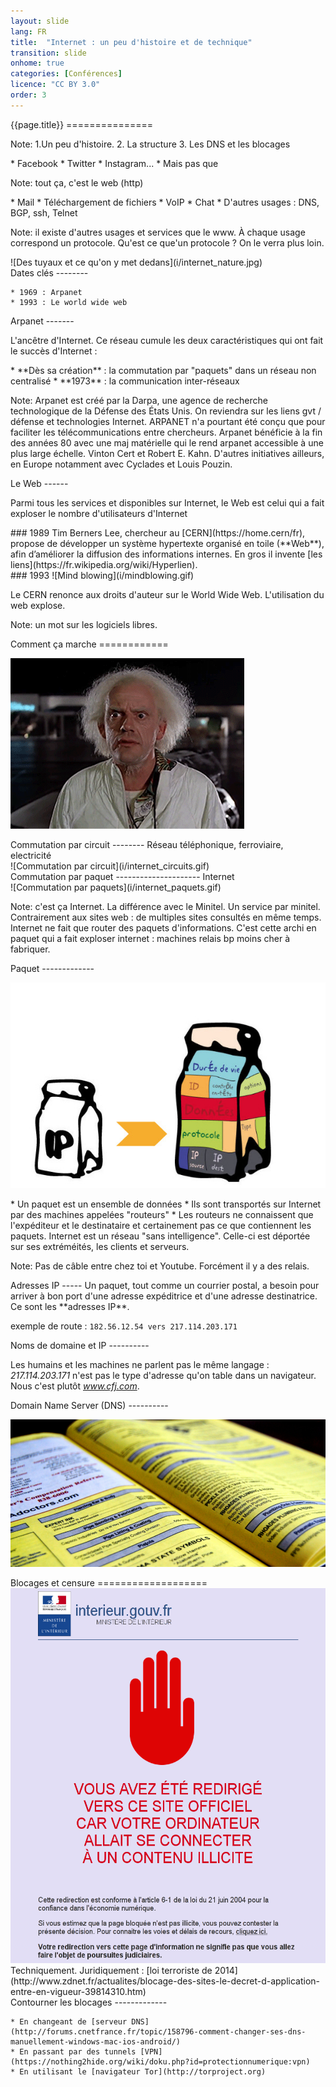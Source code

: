 ```yaml
---
layout: slide
lang: FR
title:  "Internet : un peu d'histoire et de technique"
transition: slide
onhome: true
categories: [Conférences]
licence: "CC BY 3.0"
order: 3
---
```


<section>
  <section data-markdown>
  {{page.title}} 
  ===============

  Note: 1.Un peu d'histoire. 2. La structure 3. Les DNS et les blocages
  </section>

  <section data-markdown>
    * Facebook
    * Twitter
    * Instagram... 
    * Mais pas que

  Note: tout ça, c'est le web (http)
  </section>

  <section data-markdown>
    * Mail 
    * Téléchargement de fichiers
    * VoIP
    * Chat
    * D'autres usages : DNS, BGP,  ssh, Telnet

  Note: il existe d'autres usages et services que le www. À chaque usage correspond un protocole. Qu'est ce que'un protocole ? On le verra plus loin.
  </section>

  <section data-markdown>
  ![Des tuyaux et ce qu'on y met dedans](i/internet_nature.jpg)
  </section>

  <section data-markdown>
  Dates clés
  --------

    * 1969 : Arpanet
    * 1993 : Le world wide web
  </section>

  <section data-markdown>
  Arpanet 
  -------

  L'ancêtre d'Internet. Ce réseau cumule les deux caractéristiques qui ont fait le succès d'Internet :
  </section>

  <section data-markdown>
    * **Dès sa création** : la commutation par "paquets" dans un réseau non centralisé
    * **1973** : la communication inter-réseaux

  Note: Arpanet est créé par la Darpa, une agence de recherche technologique de  la Défense des États Unis. On reviendra sur les liens gvt / défense et technologies Internet. ARPANET n'a pourtant été conçu que pour faciliter les télécommunications entre chercheurs. Arpanet bénéficie à la fin des années 80 avec une maj matérielle qui le rend arpanet accessible à une plus large échelle. Vinton Cert et Robert E. Kahn. D'autres initiatives ailleurs, en Europe notamment avec Cyclades et Louis Pouzin. 
  </section>

  <section data-markdown>
  Le Web
  ------

  Parmi tous les services et disponibles sur Internet, le Web est celui qui a fait exploser le nombre d'utilisateurs d'Internet
  </section>

  <section data-markdown>
  ### 1989
  Tim Berners Lee, chercheur au [CERN](https://home.cern/fr), propose de développer un système hypertexte organisé en toile (**Web**), afin d’améliorer la diffusion des informations internes. En gros il invente [les liens](https://fr.wikipedia.org/wiki/Hyperlien).
  </section>

  <section data-markdown>
  ### 1993
  ![Mind blowing](i/mindblowing.gif)

  Le CERN renonce aux droits d'auteur sur le  World Wide Web. L'utilisation du web explose.

  Note: un mot sur les logiciels libres.
  </section>
</section>

<section>
  <section data-markdown>
  Comment ça marche
  ============

  ![Doc](i/doc.gif)
  </section>

  <section data-markdown>
  Commutation par circuit
  --------
  Réseau téléphonique, ferroviaire, electricité
  </section>

  <section data-markdown>
  ![Commutation par circuit](i/internet_circuits.gif)
  </section>

  <section data-markdown>
  Commutation par paquet
  ---------------------
  Internet
  </section>

  <section data-markdown>
  ![Commutation par paquets](i/internet_paquets.gif)

  Note: c'est ça Internet. La différence avec le Minitel. Un service par minitel. Contrairement aux sites web : de multiples sites consultés en même temps. Internet ne fait que router des paquets d'informations. C'est cette archi en paquet qui a fait exploser internet : machines relais bp moins cher à fabriquer.
  </section>

  <section data-markdown>
  Paquet
  -------------

  ![Un paquet](i/internet_IP-paq.jpg)
  </section>

  <section data-markdown>
    * Un paquet est un ensemble de données
    * Ils sont transportés sur Internet par des machines appelées "routeurs"
    * Les routeurs ne connaissent que l'expéditeur et le destinataire et certainement pas ce que contiennent les paquets. Internet est un réseau "sans intelligence". Celle-ci est déportée sur ses extréméités, les clients et serveurs.

  Note: Pas de câble entre chez toi et Youtube. Forcément il y a des relais.
  </section>

  <section data-markdown>
  Adresses IP
  -----
  Un paquet, tout comme un courrier postal, a besoin pour arriver à bon port d'une adresse expéditrice et d'une adresse destinatrice. Ce sont les **adresses IP**.

  exemple de route : `182.56.12.54 vers 217.114.203.171`
  </section>

  <section data-markdown>
  Noms de domaine et IP
  ----------

  Les humains et les machines ne parlent pas le même langage&nbsp;: *217.114.203.171* n'est pas le type d'adresse qu'on table dans un navigateur. Nous c'est plutôt *www.cfj.com*. 
  </section>

  <section data-markdown>
  Domain Name Server (DNS)
  ----------

  ![Domain Name Server](i/internet_annuaire.jpg)
  </section>
</section>

<section>
  <section data-markdown>
  Blocages et censure
  ===================
  </section>
  
  <section>
    <img src="i/internet_sitebloque.png" alt="sites bloqués" height="600">
    <aside  class="notes">Techniquement. Juridiquement : [loi terroriste de 2014](http://www.zdnet.fr/actualites/blocage-des-sites-le-decret-d-application-entre-en-vigueur-39814310.htm)</aside>
  </section>

  <section data-markdown>
  Contourner les blocages
  -------------

    * En changeant de [serveur DNS](http://forums.cnetfrance.fr/topic/158796-comment-changer-ses-dns-manuellement-windows-mac-ios-android/)
    * En passant par des tunnels [VPN](https://nothing2hide.org/wiki/doku.php?id=protectionnumerique:vpn)
    * En utilisant le [navigateur Tor](http://torproject.org)
  </section>
</section>

